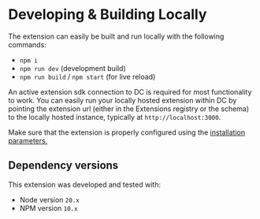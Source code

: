 # Developing & Building Locally

The extension can easily be built and run locally with the following commands:

- `npm i`
- `npm run dev` (development build)
- `npm run build` / `npm start` (for live reload)

An active extension sdk connection to DC is required for most functionality to work. You can easily run your locally hosted extension within DC by pointing the extension url (either in the Extensions registry or the schema) to the locally hosted instance, typically at `http://localhost:3000`.

Make sure that the extension is properly configured using the [installation parameters.](../docs/extension.md)

## Dependency versions
This extension was developed and tested with:

- Node version `20.x`
- NPM version `10.x`